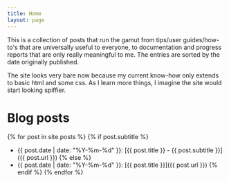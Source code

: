 ```yaml
---
title: Home
layout: page
---
```


This is a collection of posts that run the gamut from tips/user guides/how-to's that are universally useful to everyone, to documentation and progress reports that are only really meaningful to me.
The entries are sorted by the date originally published.

The site looks very bare now because my current know-how only extends to basic html and some css.
As I learn more things, I imagine the site would start looking spiffier.

# Blog posts

{% for post in site.posts %}
    {% if post.subtitle %}
* {{ post.date | date: "%Y-%m-%d" }}: [{{ post.title }} - {{ post.subtitle }}]({{ post.url }})
    {% else %}
* {{ post.date | date: "%Y-%m-%d" }}: [{{ post.title }}]({{ post.url }})
    {% endif %}
{% endfor %}

